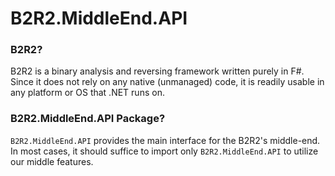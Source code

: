 # B2R2.MiddleEnd.API

### B2R2?

B2R2 is a binary analysis and reversing framework written purely in F#. Since it
does not rely on any native (unmanaged) code, it is readily usable in any
platform or OS that .NET runs on.

### B2R2.MiddleEnd.API Package?

`B2R2.MiddleEnd.API` provides the main interface for the B2R2's
middle-end. In most cases, it should suffice to import only
`B2R2.MiddleEnd.API` to utilize our middle features.
